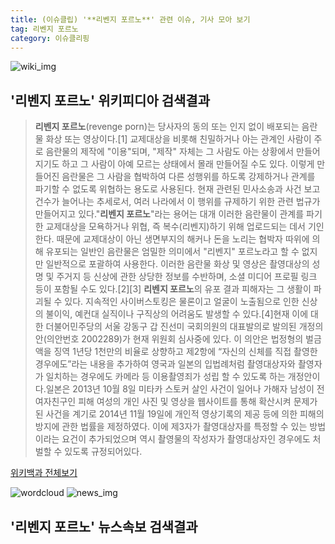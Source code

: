 ```yaml
---
title: (이슈클립) '**리벤지 포르노**' 관련 이슈, 기사 모아 보기
tag: 리벤지 포르노
category: 이슈클리핑
---
```

![wiki_img](https://user-images.githubusercontent.com/42597476/44503234-41136a80-a6d0-11e8-9071-6fc6418eafe4.png)
## **'**리벤지 포르노**'** 위키피디아 검색결과
>**리벤지 포르노**(revenge porn)는 당사자의 동의 또는 인지 없이 배포되는 음란물 화상 또는 영상이다.[1] 교제대상을 비롯해 친밀하거나 아는 관계인 사람이 주로 음란물의 제작에 "이용"되며, "제작" 자체는 그 사람도 아는 상황에서 만들어지기도 하고 그 사람이 아예 모르는 상태에서 몰래 만들어질 수도 있다. 이렇게 만들어진 음란물은 그 사람을 협박하여 다른 성행위를 하도록 강제하거나 관계를 파기할 수 없도록 위협하는 용도로 사용된다. 현재 관련된 민사소송과 사건 보고 건수가 늘어나는 추세로서, 여러 나라에서 이 행위를 규제하기 위한 관련 법규가 만들어지고 있다."**리벤지 포르노**"라는 용어는 대개 이러한 음란물이 관계를 파기한 교제대상을 모욕하거나 위협, 즉 복수(리벤지)하기 위해 업로드되는 데서 기인한다. 때문에 교제대상이 아닌 생면부지의 해커나 돈을 노리는 협박자 따위에 의해 유포되는 일반인 음란물은 엄밀한 의미에서 "리벤지" 포르노라고 할 수 없지만 일반적으로 포괄하여 사용한다. 이러한 음란물 화상 및 영상은 촬영대상의 성명 및 주거지 등 신상에 관한 상당한 정보를 수반하며, 소셜 미디어 프로필 링크 등이 포함될 수도 있다.[2][3] **리벤지 포르노**의 유포 결과 피해자는 그 생활이 파괴될 수 있다. 지속적인 사이버스토킹은 물론이고 얼굴이 노출됨으로 인한 신상의 불이익, 예컨대 실직이나 구직상의 어려움도 발생할 수 있다.[4]현재 이에 대한 더불어민주당의 서울 강동구 갑 진선미 국회의원의 대표발의로 발의된 개정의안(의안번호 2002289)가 현재 위원회 심사중에 있다. 이 의안은 법정형의 벌금액을 징역 1년당 1천만의 비율로 상향하고 제2항에 “자신의 신체를 직접 촬영한 경우에도”라는 내용을 추가하여 영국과 일본의 입법례처럼 촬영대상자와 촬영자가 일치하는 경우에도 카메라 등 이용촬영죄가 성립 할 수 있도록 하는 개정안이다.일본은 2013년 10월 8일 미타카 스토커 살인 사건이 일어나 가해자 남성이 전 여자친구인 피해 여성의 개인 사진 및 영상을 웹사이트를 통해 확산시켜 문제가 된 사건을 계기로 2014년 11월 19일에 개인적 영상기록의 제공 등에 의한 피해의 방지에 관한 법률을 제정하였다. 이에 제3자가 촬영대상자를 특정할 수 있는 방법이라는 요건이 추가되었으며 역시 촬영물의 작성자가 촬영대상자인 경우에도 처벌할 수 있도록 규정되어있다.

<a href="https://ko.wikipedia.org/wiki/리벤지 포르노" target="_blank">위키백과 전체보기</a>

![wordcloud](https://s3.ap-northeast-2.amazonaws.com/lyrics101-wordcloud/2018-10-04-1538633776.png)
![news_img](https://user-images.githubusercontent.com/42597476/44507050-1206f400-a6e4-11e8-8d98-7ffbfebb353f.png)
## **'**리벤지 포르노**'** 뉴스속보 검색결과

